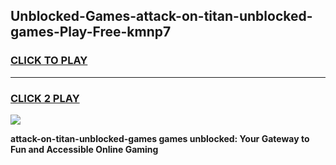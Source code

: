 
## Unblocked-Games-attack-on-titan-unblocked-games-Play-Free-kmnp7
<h3>
<a href="https://premium76.site?title=attack-on-titan-unblocked-games&ref=20M">CLICK TO PLAY</a></h3>
<hr>

<h3>
<a href="https://premium76.site?title=attack-on-titan-unblocked-games&ref=20M">CLICK 2 PLAY</a>
  
</h3>

<a href="https://premium76.site?title=attack-on-titan-unblocked-games&ref=19M"><img src="https://clearcache.store/games.png"></a>


**attack-on-titan-unblocked-games games unblocked: Your Gateway to Fun and Accessible Online Gaming**
